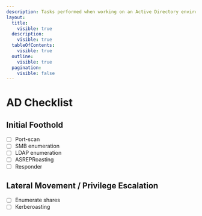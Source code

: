 ```yaml
---
description: Tasks performed when working on an Active Directory environment.
layout:
  title:
    visible: true
  description:
    visible: true
  tableOfContents:
    visible: true
  outline:
    visible: true
  pagination:
    visible: false
---
```


# AD Checklist

## Initial Foothold <a href="#initial-foothold" id="initial-foothold"></a>

* [ ] Port-scan
* [ ] SMB enumeration
* [ ] LDAP enumeration
* [ ] ASREPRoasting
* [ ] Responder

## Lateral Movement / Privilege Escalation <a href="#lateral-movement-privilege-escalation" id="lateral-movement-privilege-escalation"></a>

* [ ] Enumerate shares
* [ ] Kerberoasting

